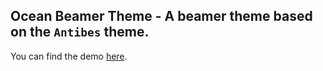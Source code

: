 ## Ocean Beamer Theme - A beamer theme based on the `Antibes` theme.
  
You can find the demo [here](https://github.com/ngntrgduc/ocean-beamer-theme/blob/master/ocean_beamer_theme.pdf).
